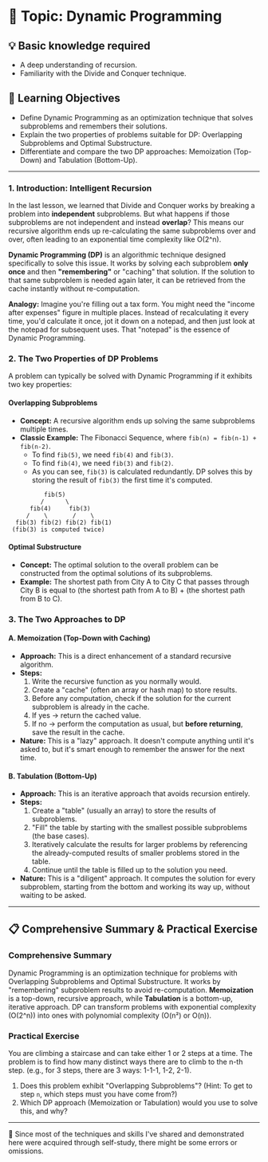 # 📖 Topic: Dynamic Programming

## 💡 Basic knowledge required

- A deep understanding of recursion.
- Familiarity with the Divide and Conquer technique.

## 🎯 Learning Objectives

- Define Dynamic Programming as an optimization technique that solves subproblems and remembers their solutions.
- Explain the two properties of problems suitable for DP: Overlapping Subproblems and Optimal Substructure.
- Differentiate and compare the two DP approaches: Memoization (Top-Down) and Tabulation (Bottom-Up).

---

### 1. Introduction: Intelligent Recursion

In the last lesson, we learned that Divide and Conquer works by breaking a problem into **independent** subproblems. But what happens if those subproblems are not independent and instead **overlap**? This means our recursive algorithm ends up re-calculating the same subproblems over and over, often leading to an exponential time complexity like O(2^n).

**Dynamic Programming (DP)** is an algorithmic technique designed specifically to solve this issue. It works by solving each subproblem **only once** and then **"remembering"** or "caching" that solution. If the solution to that same subproblem is needed again later, it can be retrieved from the cache instantly without re-computation.

**Analogy:** Imagine you're filling out a tax form. You might need the "income after expenses" figure in multiple places. Instead of recalculating it every time, you'd calculate it once, jot it down on a notepad, and then just look at the notepad for subsequent uses. That "notepad" is the essence of Dynamic Programming.

### 2. The Two Properties of DP Problems

A problem can typically be solved with Dynamic Programming if it exhibits two key properties:

#### Overlapping Subproblems
-   **Concept:** A recursive algorithm ends up solving the same subproblems multiple times.
-   **Classic Example:** The Fibonacci Sequence, where `fib(n) = fib(n-1) + fib(n-2)`.
    -   To find `fib(5)`, we need `fib(4)` and `fib(3)`.
    -   To find `fib(4)`, we need `fib(3)` and `fib(2)`.
    -   As you can see, `fib(3)` is calculated redundantly. DP solves this by storing the result of `fib(3)` the first time it's computed.
```
          fib(5)
         /      \
      fib(4)     fib(3)
     /    \       /    \
  fib(3) fib(2) fib(2) fib(1)
 (fib(3) is computed twice)
```

#### Optimal Substructure
-   **Concept:** The optimal solution to the overall problem can be constructed from the optimal solutions of its subproblems.
-   **Example:** The shortest path from City A to City C that passes through City B is equal to (the shortest path from A to B) + (the shortest path from B to C).

### 3. The Two Approaches to DP

#### A. Memoization (Top-Down with Caching)
-   **Approach:** This is a direct enhancement of a standard recursive algorithm.
-   **Steps:**
    1.  Write the recursive function as you normally would.
    2.  Create a "cache" (often an array or hash map) to store results.
    3.  Before any computation, check if the solution for the current subproblem is already in the cache.
    4.  If yes -> return the cached value.
    5.  If no -> perform the computation as usual, but **before returning**, save the result in the cache.
-   **Nature:** This is a "lazy" approach. It doesn't compute anything until it's asked to, but it's smart enough to remember the answer for the next time.

#### B. Tabulation (Bottom-Up)
-   **Approach:** This is an iterative approach that avoids recursion entirely.
-   **Steps:**
    1.  Create a "table" (usually an array) to store the results of subproblems.
    2.  "Fill" the table by starting with the smallest possible subproblems (the base cases).
    3.  Iteratively calculate the results for larger problems by referencing the already-computed results of smaller problems stored in the table.
    4.  Continue until the table is filled up to the solution you need.
-   **Nature:** This is a "diligent" approach. It computes the solution for every subproblem, starting from the bottom and working its way up, without waiting to be asked.

---

## 📋 Comprehensive Summary & Practical Exercise

### Comprehensive Summary

Dynamic Programming is an optimization technique for problems with Overlapping Subproblems and Optimal Substructure. It works by "remembering" subproblem results to avoid re-computation. **Memoization** is a top-down, recursive approach, while **Tabulation** is a bottom-up, iterative approach. DP can transform problems with exponential complexity (O(2^n)) into ones with polynomial complexity (O(n²) or O(n)).

### Practical Exercise

You are climbing a staircase and can take either 1 or 2 steps at a time. The problem is to find how many distinct ways there are to climb to the n-th step. (e.g., for 3 steps, there are 3 ways: 1-1-1, 1-2, 2-1).
1.  Does this problem exhibit "Overlapping Subproblems"? (Hint: To get to step `n`, which steps must you have come from?)
2.  Which DP approach (Memoization or Tabulation) would you use to solve this, and why?

---

📍 Since most of the techniques and skills I've shared and demonstrated here were acquired through self-study, there might be some errors or omissions.
